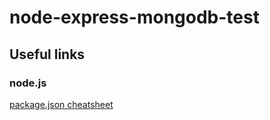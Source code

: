 node-express-mongodb-test
=========================

Useful links
------------

### node.js
[package.json cheatsheet](http://package.json.nodejitsu.com/)